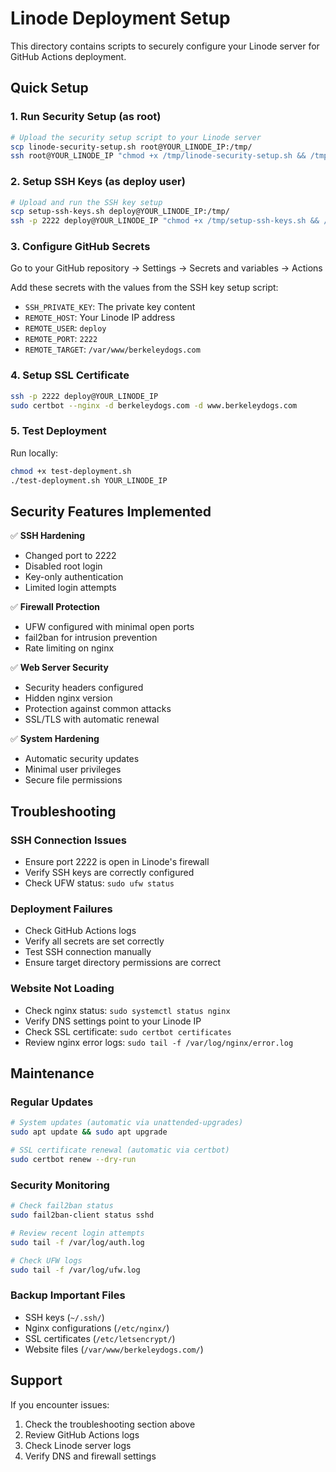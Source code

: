 # Linode Deployment Setup

This directory contains scripts to securely configure your Linode server for GitHub Actions deployment.

## Quick Setup

### 1. Run Security Setup (as root)
```bash
# Upload the security setup script to your Linode server
scp linode-security-setup.sh root@YOUR_LINODE_IP:/tmp/
ssh root@YOUR_LINODE_IP "chmod +x /tmp/linode-security-setup.sh && /tmp/linode-security-setup.sh"
```

### 2. Setup SSH Keys (as deploy user)
```bash
# Upload and run the SSH key setup
scp setup-ssh-keys.sh deploy@YOUR_LINODE_IP:/tmp/
ssh -p 2222 deploy@YOUR_LINODE_IP "chmod +x /tmp/setup-ssh-keys.sh && /tmp/setup-ssh-keys.sh"
```

### 3. Configure GitHub Secrets
Go to your GitHub repository → Settings → Secrets and variables → Actions

Add these secrets with the values from the SSH key setup script:
- `SSH_PRIVATE_KEY`: The private key content
- `REMOTE_HOST`: Your Linode IP address  
- `REMOTE_USER`: `deploy`
- `REMOTE_PORT`: `2222`
- `REMOTE_TARGET`: `/var/www/berkeleydogs.com`

### 4. Setup SSL Certificate
```bash
ssh -p 2222 deploy@YOUR_LINODE_IP
sudo certbot --nginx -d berkeleydogs.com -d www.berkeleydogs.com
```

### 5. Test Deployment
Run locally:
```bash
chmod +x test-deployment.sh
./test-deployment.sh YOUR_LINODE_IP
```

## Security Features Implemented

✅ **SSH Hardening**
- Changed port to 2222
- Disabled root login
- Key-only authentication
- Limited login attempts

✅ **Firewall Protection**
- UFW configured with minimal open ports
- fail2ban for intrusion prevention
- Rate limiting on nginx

✅ **Web Server Security**
- Security headers configured
- Hidden nginx version
- Protection against common attacks
- SSL/TLS with automatic renewal

✅ **System Hardening**
- Automatic security updates
- Minimal user privileges
- Secure file permissions

## Troubleshooting

### SSH Connection Issues
- Ensure port 2222 is open in Linode's firewall
- Verify SSH keys are correctly configured
- Check UFW status: `sudo ufw status`

### Deployment Failures
- Check GitHub Actions logs
- Verify all secrets are set correctly
- Test SSH connection manually
- Ensure target directory permissions are correct

### Website Not Loading
- Check nginx status: `sudo systemctl status nginx`
- Verify DNS settings point to your Linode IP
- Check SSL certificate: `sudo certbot certificates`
- Review nginx error logs: `sudo tail -f /var/log/nginx/error.log`

## Maintenance

### Regular Updates
```bash
# System updates (automatic via unattended-upgrades)
sudo apt update && sudo apt upgrade

# SSL certificate renewal (automatic via certbot)
sudo certbot renew --dry-run
```

### Security Monitoring
```bash
# Check fail2ban status
sudo fail2ban-client status sshd

# Review recent login attempts
sudo tail -f /var/log/auth.log

# Check UFW logs
sudo tail -f /var/log/ufw.log
```

### Backup Important Files
- SSH keys (`~/.ssh/`)
- Nginx configurations (`/etc/nginx/`)
- SSL certificates (`/etc/letsencrypt/`)
- Website files (`/var/www/berkeleydogs.com/`)

## Support

If you encounter issues:
1. Check the troubleshooting section above
2. Review GitHub Actions logs
3. Check Linode server logs
4. Verify DNS and firewall settings